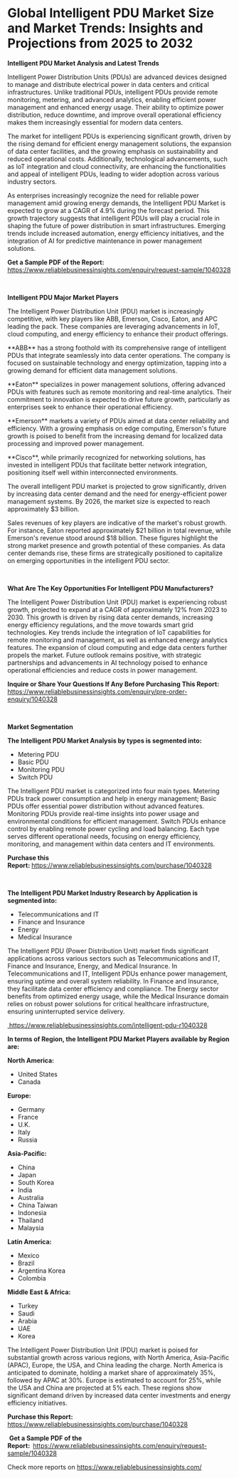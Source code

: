 <p><h1>Global Intelligent PDU Market Size and Market Trends: Insights and Projections from 2025 to 2032</h1></p><p><strong>Intelligent PDU Market Analysis and Latest Trends</strong></p>
<p><p>Intelligent Power Distribution Units (PDUs) are advanced devices designed to manage and distribute electrical power in data centers and critical infrastructures. Unlike traditional PDUs, intelligent PDUs provide remote monitoring, metering, and advanced analytics, enabling efficient power management and enhanced energy usage. Their ability to optimize power distribution, reduce downtime, and improve overall operational efficiency makes them increasingly essential for modern data centers.</p><p>The market for intelligent PDUs is experiencing significant growth, driven by the rising demand for efficient energy management solutions, the expansion of data center facilities, and the growing emphasis on sustainability and reduced operational costs. Additionally, technological advancements, such as IoT integration and cloud connectivity, are enhancing the functionalities and appeal of intelligent PDUs, leading to wider adoption across various industry sectors.</p><p>As enterprises increasingly recognize the need for reliable power management amid growing energy demands, the Intelligent PDU Market is expected to grow at a CAGR of 4.9% during the forecast period. This growth trajectory suggests that intelligent PDUs will play a crucial role in shaping the future of power distribution in smart infrastructures. Emerging trends include increased automation, energy efficiency initiatives, and the integration of AI for predictive maintenance in power management solutions.</p></p>
<p><strong>Get a Sample PDF of the Report:&nbsp;</strong> <a href="https://www.reliablebusinessinsights.com/enquiry/request-sample/1040328?utm_campaign=3494&utm_medium=2&utm_source=Github&utm_content=ia&utm_term=08042025&utm_id=intelligent-pdu">https://www.reliablebusinessinsights.com/enquiry/request-sample/1040328</a></p>
<p>&nbsp;</p>
<p><strong>Intelligent PDU Major Market Players</strong></p>
<p><p>The Intelligent Power Distribution Unit (PDU) market is increasingly competitive, with key players like ABB, Emerson, Cisco, Eaton, and APC leading the pack. These companies are leveraging advancements in IoT, cloud computing, and energy efficiency to enhance their product offerings.</p><p>**ABB** has a strong foothold with its comprehensive range of intelligent PDUs that integrate seamlessly into data center operations. The company is focused on sustainable technology and energy optimization, tapping into a growing demand for efficient data management solutions.</p><p>**Eaton** specializes in power management solutions, offering advanced PDUs with features such as remote monitoring and real-time analytics. Their commitment to innovation is expected to drive future growth, particularly as enterprises seek to enhance their operational efficiency.</p><p>**Emerson** markets a variety of PDUs aimed at data center reliability and efficiency. With a growing emphasis on edge computing, Emerson's future growth is poised to benefit from the increasing demand for localized data processing and improved power management.</p><p>**Cisco**, while primarily recognized for networking solutions, has invested in intelligent PDUs that facilitate better network integration, positioning itself well within interconnected environments.</p><p>The overall intelligent PDU market is projected to grow significantly, driven by increasing data center demand and the need for energy-efficient power management systems. By 2026, the market size is expected to reach approximately $3 billion.</p><p>Sales revenues of key players are indicative of the market's robust growth. For instance, Eaton reported approximately $21 billion in total revenue, while Emerson's revenue stood around $18 billion. These figures highlight the strong market presence and growth potential of these companies. As data center demands rise, these firms are strategically positioned to capitalize on emerging opportunities in the intelligent PDU sector.</p></p>
<p>&nbsp;</p>
<p><strong>What Are The Key Opportunities For Intelligent PDU Manufacturers?</strong></p>
<p><p>The Intelligent Power Distribution Unit (PDU) market is experiencing robust growth, projected to expand at a CAGR of approximately 12% from 2023 to 2030. This growth is driven by rising data center demands, increasing energy efficiency regulations, and the move towards smart grid technologies. Key trends include the integration of IoT capabilities for remote monitoring and management, as well as enhanced energy analytics features. The expansion of cloud computing and edge data centers further propels the market. Future outlook remains positive, with strategic partnerships and advancements in AI technology poised to enhance operational efficiencies and reduce costs in power management.</p></p>
<p><strong>Inquire or Share Your Questions If Any Before Purchasing This Report:</strong> <a href="https://www.reliablebusinessinsights.com/enquiry/pre-order-enquiry/1040328?utm_campaign=3494&utm_medium=2&utm_source=Github&utm_content=ia&utm_term=08042025&utm_id=intelligent-pdu">https://www.reliablebusinessinsights.com/enquiry/pre-order-enquiry/1040328</a></p>
<p>&nbsp;</p>
<p><strong>Market Segmentation</strong></p>
<p><strong>The Intelligent PDU Market Analysis by types is segmented into:</strong></p>
<p><ul><li>Metering PDU</li><li>Basic PDU</li><li>Monitoring PDU</li><li>Switch PDU</li></ul></p>
<p><p>The Intelligent PDU market is categorized into four main types. Metering PDUs track power consumption and help in energy management; Basic PDUs offer essential power distribution without advanced features. Monitoring PDUs provide real-time insights into power usage and environmental conditions for efficient management. Switch PDUs enhance control by enabling remote power cycling and load balancing. Each type serves different operational needs, focusing on energy efficiency, monitoring, and management within data centers and IT environments.</p></p>
<p><strong>Purchase this Report:&nbsp;</strong><a href="https://www.reliablebusinessinsights.com/purchase/1040328?utm_campaign=3494&utm_medium=2&utm_source=Github&utm_content=ia&utm_term=08042025&utm_id=intelligent-pdu">https://www.reliablebusinessinsights.com/purchase/1040328</a></p>
<p>&nbsp;</p>
<p><strong>The Intelligent PDU Market Industry Research by Application is segmented into:</strong></p>
<p><ul><li>Telecommunications and IT</li><li>Finance and Insurance</li><li>Energy</li><li>Medical Insurance</li></ul></p>
<p><p>The Intelligent PDU (Power Distribution Unit) market finds significant applications across various sectors such as Telecommunications and IT, Finance and Insurance, Energy, and Medical Insurance. In Telecommunications and IT, Intelligent PDUs enhance power management, ensuring uptime and overall system reliability. In Finance and Insurance, they facilitate data center efficiency and compliance. The Energy sector benefits from optimized energy usage, while the Medical Insurance domain relies on robust power solutions for critical healthcare infrastructure, ensuring uninterrupted service delivery.</p></p>
<p><a href="https://www.reliablebusinessinsights.com/intelligent-pdu-r1040328?utm_campaign=3494&utm_medium=2&utm_source=Github&utm_content=ia&utm_term=08042025&utm_id=intelligent-pdu">&nbsp;https://www.reliablebusinessinsights.com/intelligent-pdu-r1040328</a></p>
<p><strong>In terms of Region, the Intelligent PDU Market Players available by Region are:</strong></p>
<p>
    <p> <strong> North America: </strong>
        <ul>
            <li>United States</li>
            <li>Canada</li>
        </ul>
        </p> 
    <p> <strong> Europe: </strong>
        <ul>
            <li>Germany</li>
            <li>France</li>
            <li>U.K.</li>
            <li>Italy</li>
            <li>Russia</li>
        </ul>
        </p> 
    <p> <strong> Asia-Pacific: </strong>
        <ul>
            <li>China</li>
            <li>Japan</li>
            <li>South Korea</li>
            <li>India</li>
            <li>Australia</li>
            <li>China Taiwan</li>
            <li>Indonesia</li>
            <li>Thailand</li>
            <li>Malaysia</li>
        </ul>
        </p> 
    <p> <strong> Latin America: </strong>
        <ul>
            <li>Mexico</li>
            <li>Brazil</li>
            <li>Argentina Korea</li>
            <li>Colombia</li>
        </ul>
        </p> 
    <p> <strong> Middle East & Africa: </strong>
        <ul>
            <li>Turkey</li>
            <li>Saudi</li>
            <li>Arabia</li>
            <li>UAE</li>
            <li>Korea</li>
        </ul>
    </p>
    </p>
<p><p>The Intelligent Power Distribution Unit (PDU) market is poised for substantial growth across various regions, with North America, Asia-Pacific (APAC), Europe, the USA, and China leading the charge. North America is anticipated to dominate, holding a market share of approximately 35%, followed by APAC at 30%. Europe is estimated to account for 25%, while the USA and China are projected at 5% each. These regions show significant demand driven by increased data center investments and energy efficiency initiatives.</p></p>
<p><strong>Purchase this Report: </strong><a href="https://www.reliablebusinessinsights.com/purchase/1040328?utm_campaign=3494&utm_medium=2&utm_source=Github&utm_content=ia&utm_term=08042025&utm_id=intelligent-pdu">https://www.reliablebusinessinsights.com/purchase/1040328</a></p>
<p>&nbsp;<strong>Get a Sample PDF of the Report:&nbsp;&nbsp;</strong><a href="https://www.reliablebusinessinsights.com/enquiry/request-sample/1040328?utm_campaign=3494&utm_medium=2&utm_source=Github&utm_content=ia&utm_term=08042025&utm_id=intelligent-pdu">https://www.reliablebusinessinsights.com/enquiry/request-sample/1040328</a></p>
<p><strong></strong></p>
<p>Check more reports on <a href="https://www.reliablebusinessinsights.com/?utm_campaign=3494&utm_medium=2&utm_source=Github&utm_content=ia&utm_term=08042025&utm_id=intelligent-pdu">https://www.reliablebusinessinsights.com/</a></p>